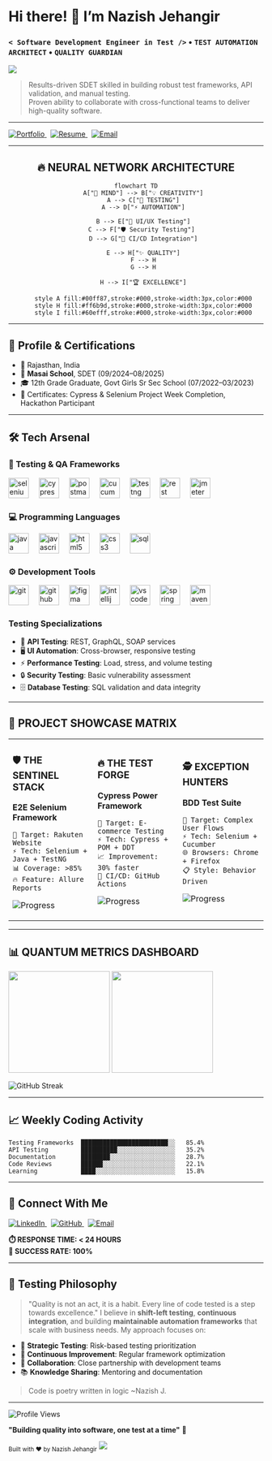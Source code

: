<!-- HERO & ABOUT ME -->
# Hi there! 👋 I’m **Nazish Jehangir**  
### `< Software Development Engineer in Test />` • `TEST AUTOMATION ARCHITECT` • `QUALITY GUARDIAN`

  <p align="left">
  <img src="https://readme-typing-svg.demolab.com?font=Orbitron&weight=700&size=24&duration=3000&pause=1000&color=36BCF7&width=600&lines=Software+Development+Engineer+in+Test;QA+Engineer;Web+Engineer;Full+Stack+Developer;Songwriter;Continuous+Learner" />
  </p>

> Results-driven SDET skilled in building robust test frameworks, API validation, and manual testing.  
> Proven ability to collaborate with cross-functional teams to deliver high-quality software.

---

<!-- QUICK LINKS -->
<p align="left">
  <a href="https://nazishjehangirportfolio.netlify.app/" target="_blank">
    <img src="https://img.shields.io/badge/Portfolio-Live-brightgreen?logo=netlify" alt="Portfolio"/>
  </a>
  &nbsp;
  <a href="https://drive.google.com/file/d/1lc7Jundkq8lC4neDJscaIEtxDcshWtuY/view?usp=sharing" target="_blank">
    <img src="https://img.shields.io/badge/Resume-Download-blue?logo=adobeacrobatreader" alt="Resume"/>
  </a>
  &nbsp;
  <a href="mailto:jehnazish@gmail.com">
    <img src="https://img.shields.io/badge/Email-jehnazish%40gmail.com-red?logo=gmail" alt="Email"/>
  </a>
</p>

---

<div align="center">

## 🔥 NEURAL NETWORK ARCHITECTURE

```mermaid
flowchart TD
    A["🧠 MIND"] --> B["💡 CREATIVITY"]
    A --> C["🔬 TESTING"]
    A --> D["⚡ AUTOMATION"]
    
    B --> E["🎨 UI/UX Testing"]
    C --> F["🛡️ Security Testing"] 
    D --> G["🚀 CI/CD Integration"]
    
    E --> H["✨ QUALITY"]
    F --> H
    G --> H
    
    H --> I["🏆 EXCELLENCE"]
    
    style A fill:#00ff87,stroke:#000,stroke-width:3px,color:#000
    style H fill:#ff6b9d,stroke:#000,stroke-width:3px,color:#000
    style I fill:#60efff,stroke:#000,stroke-width:3px,color:#000
```

</div>

---

## 🚀 Profile & Certifications
- 📍 Rajasthan, India  
- 🏫 **Masai School**, SDET (09/2024–08/2025)  
- 🎓 12th Grade Graduate, Govt Girls Sr Sec School (07/2022–03/2023)  
- 🏅 Certificates: Cypress & Selenium Project Week Completion, Hackathon Participant  

---

## 🛠️ Tech Arsenal

### 🧪 Testing & QA Frameworks

<p align="left">
  <img src="https://skillicons.dev/icons?i=selenium" height="40" alt="selenium" />
  <img width="12" />
  <img src="https://cdn.jsdelivr.net/gh/devicons/devicon/icons/cypressio/cypressio-original.svg" height="40" alt="cypress" />
  <img width="12" />
  <img src="https://skillicons.dev/icons?i=postman" height="40" alt="postman" />
  <img width="12" />
  <img src="https://cdn.jsdelivr.net/gh/devicons/devicon/icons/cucumber/cucumber-plain.svg" height="40" alt="cucumber" />
  <img width="12" />
  <img src="https://cdn.jsdelivr.net/gh/devicons/devicon/icons/junit/junit-original.svg" height="40" alt="testng" />
  <img width="12" />
  <img src="https://avatars.githubusercontent.com/u/19369327?s=200&v=4" height="40" alt="rest assured" />
  <img width="12" />
  <img src="https://jmeter.apache.org/images/jmeter_square.svg" height="40" alt="jmeter" />
</p>

### 💻 Programming Languages

<p align="left">
  <img src="https://skillicons.dev/icons?i=java" height="40" alt="java" />
  <img width="12" />
  <img src="https://skillicons.dev/icons?i=js" height="40" alt="javascript" />
  <img width="12" />
  <img src="https://skillicons.dev/icons?i=html" height="40" alt="html5" />
  <img width="12" />
  <img src="https://skillicons.dev/icons?i=css" height="40" alt="css3" />
  <img width="12" />
  <img src="https://cdn.jsdelivr.net/gh/devicons/devicon/icons/mysql/mysql-original.svg" height="40" alt="sql" />
</p>

### ⚙️ Development Tools

<p align="left">
  <img src="https://skillicons.dev/icons?i=git" height="40" alt="git" />
  <img width="12" />
  <img src="https://skillicons.dev/icons?i=github" height="40" alt="github" />
  <img width="12" />
  <img src="https://skillicons.dev/icons?i=figma" height="40" alt="figma" />
  <img width="12" />
  <img src="https://skillicons.dev/icons?i=idea" height="40" alt="intellij" />
  <img width="12" />
  <img src="https://skillicons.dev/icons?i=vscode" height="40" alt="vscode" />
  <img width="12" />
  <img src="https://skillicons.dev/icons?i=eclipse" height="40" alt="spring tool suite" />
  <img width="12" />
  <img src="https://skillicons.dev/icons?i=maven" height="40" alt="maven" />
</p>

### Testing Specializations
- :link: **API Testing**: REST, GraphQL, SOAP services
- :desktop_computer: **UI Automation**: Cross-browser, responsive testing
- :zap: **Performance Testing**: Load, stress, and volume testing
- :lock: **Security Testing**: Basic vulnerability assessment
- :file_cabinet: **Database Testing**: SQL validation and data integrity

---

<div align="left">

## 🚀 PROJECT SHOWCASE MATRIX

<table>
<tr>
<td align="left" width="33%">

### 🛡️ THE SENTINEL STACK
**E2E Selenium Framework**
```
🎯 Target: Rakuten Website
⚡ Tech: Selenium + Java + TestNG
📊 Coverage: >85%
🔥 Feature: Allure Reports
```
![Progress](https://progress-bar.dev/95/?scale=100&title=Complete&width=200&color=00ff87)

</td>
<td align="left" width="33%">

### 🔥 THE TEST FORGE  
**Cypress Power Framework**
```
🎯 Target: E-commerce Testing
⚡ Tech: Cypress + POM + DDT
📈 Improvement: 30% faster
🤖 CI/CD: GitHub Actions
```
![Progress](https://progress-bar.dev/92/?scale=100&title=Complete&width=200&color=ff6b9d)

</td>
<td align="left" width="33%">

### 🕵️ EXCEPTION HUNTERS
**BDD Test Suite**
```
🎯 Target: Complex User Flows  
⚡ Tech: Selenium + Cucumber
🌐 Browsers: Chrome + Firefox
📋 Style: Behavior Driven
```
![Progress](https://progress-bar.dev/88/?scale=100&title=Complete&width=200&color=60efff)

</td>
</tr>
</table>

</div>

---

## 📊 QUANTUM METRICS DASHBOARD

<div align="left">

<img height="200em" src="https://github-readme-stats.vercel.app/api?username=nzjahngere&show_icons=true&theme=chartreuse-dark&include_all_commits=true&count_private=true&bg_color=0d1117&title_color=00ff87&text_color=ffffff&icon_color=ff6b9d&border_color=30363d&border_radius=10"/>
<img height="200em" src="https://github-readme-stats.vercel.app/api/top-langs/?username=nzjahngere&layout=compact&theme=chartreuse-dark&bg_color=0d1117&title_color=00ff87&text_color=ffffff&border_color=30363d&border_radius=10"/>
</div>


<div align="left">
  
![GitHub Streak](https://github-readme-streak-stats.herokuapp.com/?user=nzjahngere&theme=chartreuse-dark&background=0d1117&ring=00ff87&fire=ff6b9d&currStreakLabel=60efff&border=30363d)

</div>

---

## 📈 Weekly Coding Activity

<!--START_SECTION:waka-->
```text
Testing Frameworks  ████████████████████████░░   85.4%
API Testing         ██████████░░░░░░░░░░░░░░░░   35.2%
Documentation       ████████░░░░░░░░░░░░░░░░░░   28.7%
Code Reviews        ██████░░░░░░░░░░░░░░░░░░░░   22.1%
Learning            ████░░░░░░░░░░░░░░░░░░░░░░   15.8%
```
<!--END_SECTION:waka-->

---

## 🔗 Connect With Me

<p align="left">
  <a href="https://www.linkedin.com/in/jehnazish/" target="_blank">
    <img src="https://img.shields.io/badge/LinkedIn-NazishJehangir-0077B5?logo=linkedin&style=for-the-badge" alt="LinkedIn"/>
  </a>
  &nbsp;
  <a href="https://github.com/nzjahngere" target="_blank">
    <img src="https://img.shields.io/badge/GitHub-@nzjahngere-181717?logo=github&style=for-the-badge" alt="GitHub"/>
  </a>
  &nbsp;
  <a href="mailto:jehnazish@gmail.com">
    <img src="https://img.shields.io/badge/Email-jehnazish%40gmail.com-D14836?logo=gmail&style=for-the-badge" alt="Email"/>
  </a>
</p>

**⏱️ RESPONSE TIME: < 24 HOURS**  
**🎯 SUCCESS RATE: 100%**

---

## :thought_balloon: Testing Philosophy
> "Quality is not an act, it is a habit. Every line of code tested is a step towards excellence."
I believe in **shift-left testing**, **continuous integration**, and building **maintainable automation frameworks** that scale with business needs. My approach focuses on:
- :dart: **Strategic Testing**: Risk-based testing prioritization
- :arrows_counterclockwise: **Continuous Improvement**: Regular framework optimization
- :handshake: **Collaboration**: Close partnership with development teams
- :books: **Knowledge Sharing**: Mentoring and documentation
> Code is poetry written in logic ~Nazish J.
---

<div>
  <img src="https://komarev.com/ghpvc/?username=nzjahngere&color=brightgreen&style=flat-square" alt="Profile Views" />
  <p><strong>"Building quality into software, one test at a time"</strong> 🚀</p>
</div>

<sub>Built with ❤️ by Nazish Jehangir</sub>
<img src="https://capsule-render.vercel.app/api?type=waving&color=0:00ff87,100:60efff&height=100&section=footer"/>

